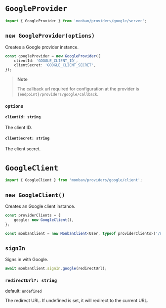 # `GoogleProvider`

```typescript
import { GoogleProvider } from 'monban/providers/google/server';
```

## `new GoogleProvider(options)`

Creates a Google provider instance.

```typescript
const googleProvider = new GoogleProvider({
    clientId: 'GOOGLE_CLIENT_ID',
    clientSecret: 'GOOGLE_CLIENT_SECRET',
});
```

> **Note**
>
> The callback url required for configuration at the provider is `{endpoint}/providers/google/callback`.

### `options`

#### `clientId: string`

The client ID.

#### `clientSecret: string`

The client secret.

# `GoogleClient`

```typescript
import { GoogleClient } from 'monban/providers/google/client';
```

## `new GoogleClient()`

Creates an Google client instance.

```typescript
const providerClients = {
    google: new GoogleClient(),
};

const monbanClient = new MonbanClient<User, typeof providerClients>('/monban', providerClients);
```

## `signIn`

Signs in with Google.

```typescript
await monbanClient.signIn.google(redirectUrl);
```

### `redirectUrl?: string`

default: `undefined`

The redirect URL.
If undefined is set, it will redirect to the current URL.
